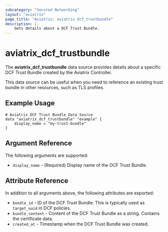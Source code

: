 ```yaml
---
subcategory: "Secured Networking"
layout: "aviatrix"
page_title: "Aviatrix: aviatrix_dcf_trustbundle"
description: |-
    Gets details about a DCF Trust Bundle.
---
```


# aviatrix_dcf_trustbundle

The **aviatrix_dcf_trustbundle** data source provides details about a specific DCF Trust Bundle created by the Aviatrix Controller.

This data source can be useful when you need to reference an existing trust bundle in other resources, such as TLS profiles.

## Example Usage

```hcl
# Aviatrix DCF Trust Bundle Data Source
data "aviatrix_dcf_trustbundle" "example" {
    display_name = "my-trust-bundle"
}
```

## Argument Reference

The following arguments are supported:

* `display_name` - (Required) Display name of the DCF Trust Bundle.

## Attribute Reference

In addition to all arguments above, the following attributes are exported:

* `bundle_id` - ID of the DCF Trust Bundle. This is typically used as `target_uuid` in DCF policies.
* `bundle_content` - Content of the DCF Trust Bundle as a string. Contains the certificate data.
* `created_at` - Timestamp when the DCF Trust Bundle was created.
